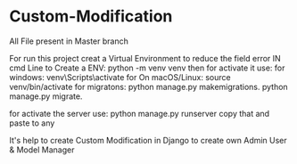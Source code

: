 # Custom-Modification
All File present in Master branch

For run this project creat a Virtual Environment to reduce the field error IN cmd Line 
to Create a ENV: python -m venv venv 
then for activate it use: for windows: venv\Scripts\activate 
for On macOS/Linux: source venv/bin/activate 
for migratons: python manage.py makemigrations. python manage.py migrate.

for activate the server use: python manage.py runserver copy that and paste to any


It's help to create Custom Modification in Django to create own Admin User & Model Manager


